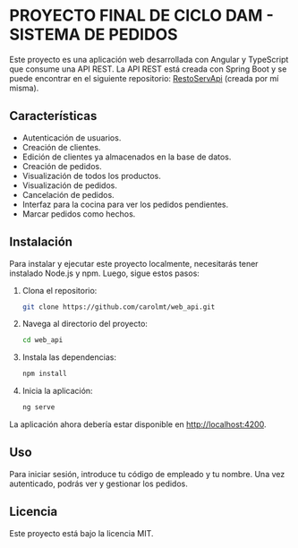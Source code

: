 # PROYECTO FINAL DE CICLO DAM - SISTEMA DE PEDIDOS

Este proyecto es una aplicación web desarrollada con Angular y TypeScript que consume una API REST. 
La API REST está creada con Spring Boot y se puede encontrar en el siguiente repositorio:
[RestoServApi](https://github.com/carolmt/RestoServApi) (creada por mí misma).

## Características

- Autenticación de usuarios.
- Creación de clientes.
- Edición de clientes ya almacenados en la base de datos.
- Creación de pedidos.
- Visualización de todos los productos.
- Visualización de pedidos.
- Cancelación de pedidos.
- Interfaz para la cocina para ver los pedidos pendientes.
- Marcar pedidos como hechos.

## Instalación

Para instalar y ejecutar este proyecto localmente, necesitarás tener instalado Node.js y npm. Luego, sigue estos pasos:

1. Clona el repositorio:
    ```bash
    git clone https://github.com/carolmt/web_api.git
    ```

2. Navega al directorio del proyecto:
    ```bash
    cd web_api
    ```

3. Instala las dependencias:
    ```bash
    npm install
    ```

4. Inicia la aplicación:
    ```bash
    ng serve
    ```

La aplicación ahora debería estar disponible en [http://localhost:4200](http://localhost:4200).

## Uso

Para iniciar sesión, introduce tu código de empleado y tu nombre. Una vez autenticado, podrás ver y gestionar los pedidos.

## Licencia

Este proyecto está bajo la licencia MIT.
